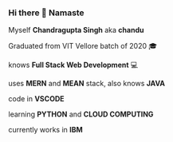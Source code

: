 ### Hi there 👋 Namaste 

Myself **Chandragupta Singh** aka **chandu**

Graduated from VIT Vellore batch of 2020 :mortar_board:

knows **Full Stack Web Development** :computer:

uses **MERN** and **MEAN** stack, also knows **JAVA**

code in **VSCODE**

learning **PYTHON** and **CLOUD COMPUTING**

currently works in **IBM**
